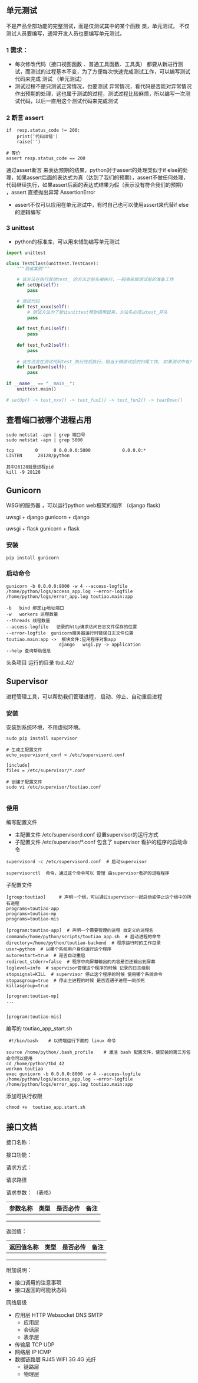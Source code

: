 ## 单元测试

不是产品全部功能的完整测试，而是仅测试其中的某个函数 类，单元测试， 不仅测试人员要编写，通常开发人员也要编写单元测试。

### 1 需求：

* 每次修改代码（接口视图函数 、普通工具函数、工具类） 都要从新进行测试，而测试的过程基本不变，为了方便每次快速完成测试工作，可以编写测试代码来完成 测试  （单元测试）
* 测试过程不是只测试正常情况，也要测试 异常情况，看代码是否能对异常情况作出预期的处理，这也属于测试的过程，测试过程比较麻烦，所以编写一次测试代码，以后一直用这个测试代码来完成测试

### 2 断言 assert

```
if  resp.status_code != 200:
	print(’代码出错')
	raise('')
	
# 等价
assert resp.status_code == 200
```

通过assert断言 来表达预期的结果，python对于assert的处理类似于if else的处理，如果assert后面的表达式为真（达到了我们的预期），assert不做任何处理，代码继续执行，如果assert后面的表达式结果为假（表示没有符合我们的预期） ，assert 直接抛出异常 AssertionError

* assert不仅可以应用在单元测试中，有时自己也可以使用assert来代替if else的逻辑编写

### 3 unittest

* python的标准库，可以用来辅助编写单元测试

```python
import unittest

class TestClass(unittest.TestCase):
    """测试案例"""

    # 该方法在执行其他test_ 的方法之前先被执行，一般用来做测试前的准备工作
    def setUp(self):
        pass

    # 测试代码
    def test_xxxx(self):
        # 测试方法为了能让unittest帮助调用起来，方法名必须以test_开头
        pass
    
    def test_fun1(self):
        pass
    
    def test_fun2(self):
        pass  
    
    # 该方法会在测试代码test_执行完后执行，相当于做测试后的扫尾工作, 如果测试中有产生测试数据，一般用来进行测试数据的清理
    def tearDown(self):
        pass
  
if __name__ == "__main__":
    unittest.main()
    
# setUp() -> test_xxx() -> test_fun1() -> test_fun2() -> tearDown()
```



## 查看端口被哪个进程占用

```
sudo netstat -apn | grep 端口号
sudo netstat -apn | grep 5000

tcp        0      0 0.0.0.0:5000            0.0.0.0:*               LISTEN      28128/python

其中28128就是进程pid
kill -9 28128
```

## Gunicorn

WSGI的服务器 ，可以运行python web框架的程序 （django  flask)

uwsgi + django     gunicorn + django 

uwsgi + flask       gunicorn + flask  

### 安装

```
pip install gunicorn
```

### 启动命令

```
gunicorn -b 0.0.0.0:8000 -w 4 --access-logfile /home/python/logs/access_app.log --error-logfile /home/python/logs/error_app.log toutiao.main:app

-b   bind 绑定ip地址端口
-w   workers 进程数量
--threads 线程数量
--access-logfile   记录的http请求访问日志文件保存的位置
--error-logfile  gunicorn服务器运行时错误日志文件位置
toutiao.main:app ->  模块文件:应用程序对象app 
					django   wsgi.py -> application
--help 查询帮助信息
```

头条项目  运行的目录   tbd_42/

## Supervisor

进程管理工具，可以帮助我们管理进程， 启动、停止、自动重启进程



### 安装

安装到系统环境，不用虚拟环境。

```
sudo pip install supervisor

# 生成主配置文件
echo_supervisord_conf > /etc/supervisord.conf

[include]
files = /etc/supervisor/*.conf

# 创建子配置文件
sudo vi /etc/supervisor/toutiao.conf
 
```

### 使用

编写配置文件

* 主配置文件  /etc/supervisord.conf   设置supervisor的运行方式
* 子配置文件   /etc/supervisor/*.conf    包含了 supervisor 看护的程序的启动命令  

```
supervisord -c /etc/supervisord.conf  # 启动supervisor

supervisorctl  命令，通过这个命令可以 管理 由supervisor看护的进程程序
```



子配置文件

```
[group:toutiao]     # 声明一个组，可以通过supervisor一起启动或停止这个组中的所有进程
programs=toutiao-app
programs=toutiao-mp
programs=toutiao-mis

[program:toutiao-app]  # 声明一个需要管理的进程 自定义的进程名
command=/home/python/scripts/toutiao_app.sh  # 启动进程的命令
directory=/home/python/toutiao-backend  # 程序运行时的工作目录
user=python  # 以哪个系统用户身份运行这个程序
autorestart=true  # 是否自动重启
redirect_stderr=false  # 程序中向屏幕输出的内容是否还输出到屏幕
loglevel=info  # supervisor管理这个程序的时候 记录的日志级别
stopsignal=KILL  # supervisor 停止这个程序的时候 使用哪个系统命令
stopasgroup=true  # 停止主进程的时候 是否连通子进程一同杀死
killasgroup=true

[program:toutiao-mp] 
...


[program:toutiao-mis] 
```



编写的 toutiao_app_start.sh

```shell
 #!/bin/bash    # 以终端运行下面的 linux 命令
 
source /home/python/.bash_profile    # 激活 bash 配置文件，使安装的第三方包命令可以使用
cd /home/python/tbd_42
workon toutiao
exec gunicorn -b 0.0.0.0:8000 -w 4 --access-logfile /home/python/logs/access_app.log --error-logfile /home/python/logs/error_app.log toutiao.main:app
```

添加可执行权限

```
chmod +x  toutiao_app.start.sh
```



## 接口文档

接口名称：

接口功能：

请求方式：

请求路径

请求参数： （表格）

| 参数名称 | 类型 | 是否必传 | 备注 |
| -------- | ---- | -------- | ---- |
|          |      |          |      |
|          |      |          |      |
|          |      |          |      |

返回值：

| 返回值名称 | 类型 | 是否必传 | 备注 |
| ---------- | ---- | -------- | ---- |
|            |      |          |      |
|            |      |          |      |
|            |      |          |      |

附加说明：

* 接口调用的注意事项
* 接口返回的可能状态码



网络层级

* 应用层  HTTP  Websocket  DNS SMTP
    * 应用层
    * 会话层
    * 表示层
* 传输层  TCP  UDP
* 网络层  IP  ICMP
* 数据链路层  RJ45  WIFI  3G  4G 光纤
    * 链路层
    * 物理层











